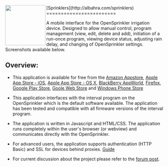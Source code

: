 <img align="left" height="128" src="http://albahra.com/sprinklers/icon.png">
[Sprinklers](http://albahra.com/sprinklers)
========================

A mobile interface for the OpenSprinkler irrigation device. Designed to allow manual control, program management (view, edit, delete and add), initiation of a run-once program, viewing device status, adjusting rain delay, and changing of OpenSprinkler settings. Screenshots available below.

Overview:
---------

+ This application is available for free from the [Amazon Appstore](http://www.amazon.com/dp/B00JYFL8LW), [Apple App Store - iOS](https://itunes.apple.com/us/app/sprinklers/id830988967?ls=1&mt=8), [Apple App Store - OS X](https://itunes.apple.com/us/app/sprinklers/id903464532?ls=1&mt=12), [BlackBerry AppWorld](http://appworld.blackberry.com/webstore/content/53161895/), [Firefox](https://marketplace.firefox.com/app/sprinklers/), [Google Play Store](https://play.google.com/store/apps/details?id=com.albahra.sprinklers), [Goole Web Store](https://chrome.google.com/webstore/detail/sprinklers/iegciplggbmhpihoeamfpjdedihblhhp) and [Windows Phone Store](http://www.windowsphone.com/en-us/store/app/sprinklers/3dbc5da0-b33f-4ca8-9e54-e80febf0a0c5)

+ This application interfaces with the interval program on the OpenSprinkler which is the default software available. The application has been tested and compatible with all firmware versions of the interval program.

+ The application is written in Javascript and HTML/CSS. The application runs completely within the user's browser (or webview) and communicates directly with the OpenSprinkler.

+ For advanced users, the application supports authentication (HTTP Basic) and SSL for devices behind proxies. [Guide](http://rayshobby.net/mediawiki/index.php?title=Secure_Remote_Access)

+ For current discussion about the project please refer to the [forum post](http://rayshobby.net/phpBB3/viewtopic.php?f=2&t=154).
